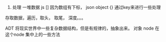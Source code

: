 1. 处理 一堆数据
js []  因为数组有下标，
json object {} 通过key来进行一些处理

存取数据，遍历，取头， 取尾， 深度。。。

ADT   将现实世界中一些复杂数据结构，但是有规律的，抽象出来。
对象 node 在这个node 集中上的一些方法
